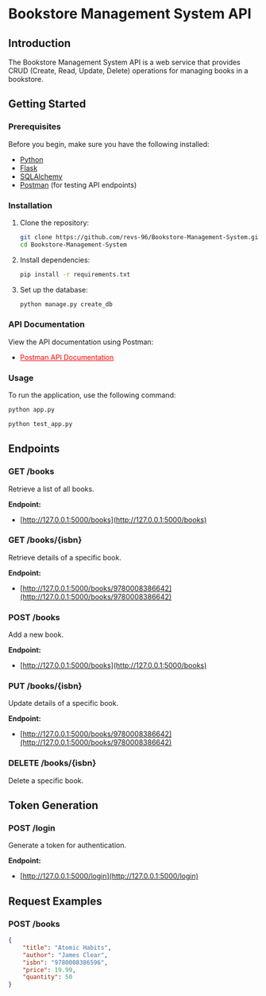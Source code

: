 # Bookstore Management System API

## Introduction

The Bookstore Management System API is a web service that provides CRUD (Create, Read, Update, Delete) operations for managing books in a bookstore.

## Getting Started

### Prerequisites

Before you begin, make sure you have the following installed:

- [Python](https://www.python.org/) 
- [Flask](https://pypi.org/project/Flask/) 
- [SQLAlchemy](https://pypi.org/project/SQLAlchemy/) 
- [Postman](https://www.postman.com/) (for testing API endpoints)

### Installation

1. Clone the repository:

    ```bash
    git clone https://github.com/revs-96/Bookstore-Management-System.git
    cd Bookstore-Management-System
    ```

2. Install dependencies:

    ```bash
    pip install -r requirements.txt
    ```

3. Set up the database:

    ```bash
    python manage.py create_db
    ```
### API Documentation

View the API documentation using Postman:

- <a href="https://documenter.getpostman.com/view/27921547/2s9YypFNsD" style="color: red;">Postman API Documentation</a>

### Usage

To run the application, use the following command:


```bash
python app.py
```
```bash
python test_app.py
```

## Endpoints

### GET /books
Retrieve a list of all books.

**Endpoint:**
- [http://127.0.0.1:5000/books](http://127.0.0.1:5000/books)

### GET /books/{isbn}
Retrieve details of a specific book.

**Endpoint:**
- [http://127.0.0.1:5000/books/9780008386642](http://127.0.0.1:5000/books/9780008386642)

### POST /books
Add a new book.

**Endpoint:**
- [http://127.0.0.1:5000/books](http://127.0.0.1:5000/books)

### PUT /books/{isbn}
Update details of a specific book.

**Endpoint:**
- [http://127.0.0.1:5000/books/9780008386642](http://127.0.0.1:5000/books/9780008386642)

### DELETE /books/{isbn}
Delete a specific book.

## Token Generation

### POST /login
Generate a token for authentication.

**Endpoint:**
- [http://127.0.0.1:5000/login](http://127.0.0.1:5000/login)

## Request Examples

### POST /books

```json
{
    "title": "Atomic Habits",
    "author": "James Clear",
    "isbn": "9780008386596",
    "price": 19.99,
    "quantity": 50
}
